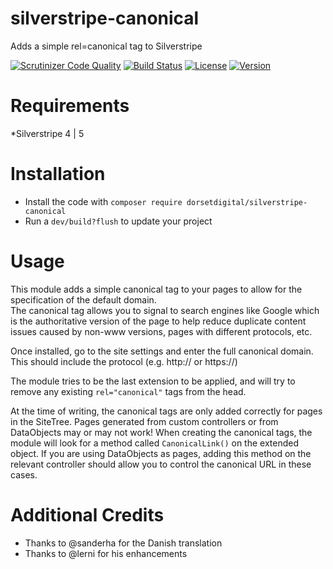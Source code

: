 # silverstripe-canonical
Adds a simple rel=canonical tag to Silverstripe

[![Scrutinizer Code Quality](https://scrutinizer-ci.com/g/DorsetDigital/silverstripe-canonical/badges/quality-score.png?b=master)](https://scrutinizer-ci.com/g/DorsetDigital/silverstripe-canonical/?branch=master)
[![Build Status](https://scrutinizer-ci.com/g/DorsetDigital/silverstripe-canonical/badges/build.png?b=master)](https://scrutinizer-ci.com/g/DorsetDigital/silverstripe-canonical/build-status/master)
[![License](https://img.shields.io/badge/License-BSD%203--Clause-blue.svg)](LICENSE.md)
[![Version](http://img.shields.io/packagist/v/dorsetdigital/silverstripe-canonical.svg?style=flat)](https://packagist.org/packages/dorsetdigital/silverstripe-canonical)

# Requirements
*Silverstripe 4 | 5

# Installation
* Install the code with `composer require dorsetdigital/silverstripe-canonical`
* Run a `dev/build?flush` to update your project

# Usage
This module adds a simple canonical tag to your pages to allow for the specification of the default domain.  
The canonical tag allows you to signal to search engines like Google which is the authoritative version of the page to help reduce duplicate content issues caused by non-www versions, pages with different protocols, etc.

Once installed, go to the site settings and enter the full canonical domain.   This should include the protocol (e.g. http:// or https://) 

The module tries to be the last extension to be applied, and will try to remove any existing `rel="canonical"` tags from the head.  


At the time of writing, the canonical tags are only added correctly for pages in the SiteTree.   Pages generated from custom controllers or from DataObjects may or may not work!  When creating the canonical tags, the module will look for a method called `CanonicalLink()` on the extended object.  If you are using DataObjects as pages, adding this method on the relevant controller should allow you to control the canonical URL in these cases.

# Additional Credits
* Thanks to @sanderha for the Danish translation
* Thanks to @lerni for his enhancements

